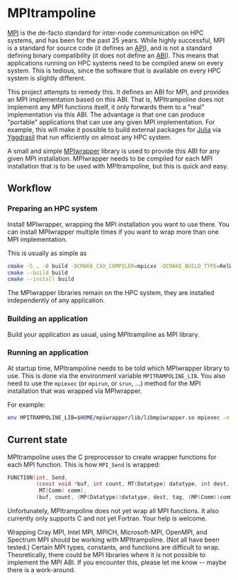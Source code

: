 # MPItrampoline

[MPI](https://www.mpi-forum.org) is the de-facto standard for
inter-node communication on HPC systems, and has been for the past 25
years. While highly successful, MPI is a standard for source code (it
defines an [API](https://en.wikipedia.org/wiki/API)), and is not a
standard defining binary compatibility (it does not define an
[ABI](https://en.wikipedia.org/wiki/Application_binary_interface)).
This means that applications running on HPC systems need to be
compiled anew on every system. This is tedious, since the software
that is available on every HPC system is slightly different.

This project attempts to remedy this. It defines an ABI for MPI, and
provides an MPI implementation based on this ABI. That is,
MPItrampoline does not implement any MPI functions itself, it only
forwards them to a "real" implementation via this ABI. The advantage
is that one can produce "portable" applications that can use any given
MPI implementation. For example, this will make it possible to build
external packages for [Julia](https://julialang.org) via
[Yggdrasil](https://github.com/JuliaPackaging/Yggdrasil) that run
efficiently on almost any HPC system.

A small and simple
[MPIwrapper](https://github.com/eschnett/MPIwrapper) library is used
to provide this ABI for any given MPI installation. MPIwrapper needs
to be compiled for each MPI installation that is to be used with
MPItrampoline, but this is quick and easy.

## Workflow

### Preparing an HPC system

Install MPIwrapper, wrapping the MPI installation you want to use
there. You can install MPIwrapper multiple times if you want to wrap
more than one MPI implementation.

This is usually as simple as
```sh
cmake -S . -B build -DCMAKE_CXX_COMPILER=mpicxx -DCMAKE_BUILD_TYPE=RelWithDebInfo -DCMAKE_INSTALL_PREFIX=$HOME/mpiwrapper
cmake --build build
cmake --install build
```
The MPIwrapper libraries remain on the HPC system, they are installed
independently of any application.

### Building an application

Build your application as usual, using MPItrampline as MPI library.

### Running an application

At startup time, MPItrampoline needs to be told which MPIwrapper
library to use. This is done via the environment variable
`MPITRAMPOLINE_LIB`. You also need to use the `mpiexec` (or `mpirun`,
or `srun`, ...) method for the MPI installation that was wrapped via
MPIwrapper.

For example:
```sh
env MPITRAMPOLINE_LIB=$HOME/mpiwrapper/lib/libmpiwrapper.so mpiexec -n 4 ./your-application
```

## Current state

MPItrampoline uses the C preprocessor to create wrapper functions for
each MPI function. This is how `MPI_Send` is wrapped:
```C
FUNCTION(int, Send,
         (const void *buf, int count, MT(Datatype) datatype, int dest, int tag,
          MT(Comm) comm),
         (buf, count, (MP(Datatype))datatype, dest, tag, (MP(Comm))comm))
```

Unfortunately, MPItrampoline does not yet wrap all MPI functions. It
also currently only supports C and not yet Fortran. Your help is
welcome.

Wrapping Cray MPI, Intel MPI, MPICH, Microsoft-MPI, OpenMPI, and
Spectrum MPI should be working with MPItrampoline. (Not all have been
tested.) Certain MPI types, constants, and functions are difficult to
wrap. Theoretically, there could be MPI libraries where it is not
possible to implement the MPI ABI. If you encounter this, please let
me know -- maybe there is a work-around.
